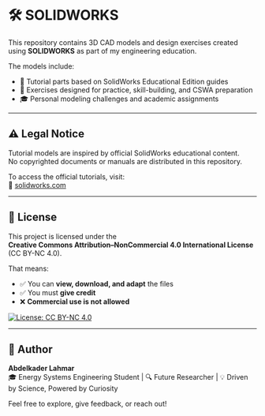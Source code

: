 # 🛠️ SOLIDWORKS

This repository contains 3D CAD models and design exercises created using **SOLIDWORKS** as part of my engineering education.

The models include:
- 📘 Tutorial parts based on SolidWorks Educational Edition guides
- 🧠 Exercises designed for practice, skill-building, and CSWA preparation
- 🎓 Personal modeling challenges and academic assignments

---

## ⚠️ Legal Notice

Tutorial models are inspired by official SolidWorks educational content.  
No copyrighted documents or manuals are distributed in this repository.

To access the official tutorials, visit:  
🔗 [solidworks.com](https://www.solidworks.com)

---

## 📄 License

This project is licensed under the  
**Creative Commons Attribution–NonCommercial 4.0 International License** (CC BY-NC 4.0).

That means:
- ✅ You can **view, download, and adapt** the files
- ✅ You must **give credit**
- ❌ **Commercial use is not allowed**

[![License: CC BY-NC 4.0](https://licensebuttons.net/l/by-nc/4.0/88x31.png)](http://creativecommons.org/licenses/by-nc/4.0/)

---

## 👤 Author

**Abdelkader Lahmar**  
🎓 Energy Systems Engineering Student | 🔍 Future Researcher | 💡 Driven by Science, Powered by Curiosity

Feel free to explore, give feedback, or reach out!

